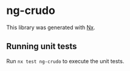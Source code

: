 # ng-crudo

This library was generated with [Nx](https://nx.dev).

## Running unit tests

Run `nx test ng-crudo` to execute the unit tests.
